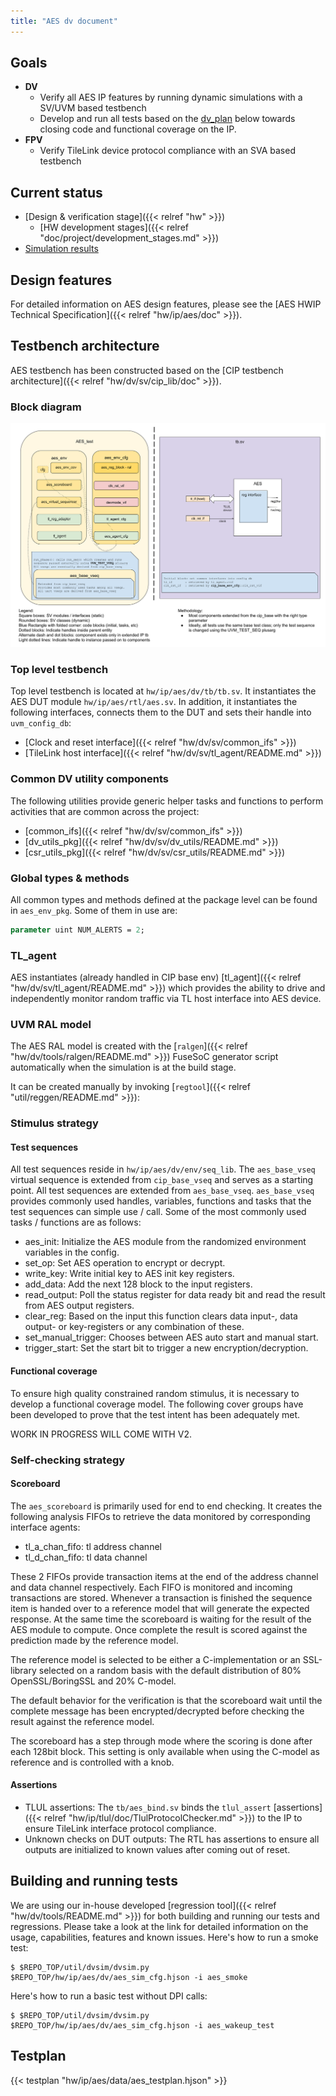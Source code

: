 ```yaml
---
title: "AES dv document"
---
```


## Goals
* **DV**
  * Verify all AES IP features by running dynamic simulations with a SV/UVM based testbench
  * Develop and run all tests based on the [dv_plan](#dv_plan) below towards closing code and functional coverage on the IP.
* **FPV**
  * Verify TileLink device protocol compliance with an SVA based testbench

## Current status
* [Design & verification stage]({{< relref "hw" >}})
  * [HW development stages]({{< relref "doc/project/development_stages.md" >}})
* [Simulation results](https://reports.opentitan.org/hw/ip/aes/dv/latest/results.html)

## Design features
For detailed information on AES design features, please see the [AES HWIP Technical Specification]({{< relref "hw/ip/aes/doc" >}}).

## Testbench architecture
AES testbench has been constructed based on the [CIP testbench architecture]({{< relref "hw/dv/sv/cip_lib/doc" >}}).

### Block diagram
![Block diagram](aes_tb.svg)

### Top level testbench
Top level testbench is located at `hw/ip/aes/dv/tb/tb.sv`.
It instantiates the AES DUT module `hw/ip/aes/rtl/aes.sv`.
In addition, it instantiates the following interfaces, connects them to the DUT and sets their handle into `uvm_config_db`:
* [Clock and reset interface]({{< relref "hw/dv/sv/common_ifs" >}})
* [TileLink host interface]({{< relref "hw/dv/sv/tl_agent/README.md" >}})


### Common DV utility components
The following utilities provide generic helper tasks and functions to perform activities that are common across the project:
* [common_ifs]({{< relref "hw/dv/sv/common_ifs" >}})
* [dv_utils_pkg]({{< relref "hw/dv/sv/dv_utils/README.md" >}})
* [csr_utils_pkg]({{< relref "hw/dv/sv/csr_utils/README.md" >}})

### Global types & methods
All common types and methods defined at the package level can be found in `aes_env_pkg`.
Some of them in use are:
```systemverilog
parameter uint NUM_ALERTS = 2;
```

### TL_agent
AES instantiates (already handled in CIP base env) [tl_agent]({{< relref "hw/dv/sv/tl_agent/README.md" >}})
which provides the ability to drive and independently monitor random traffic via
TL host interface into AES device.


### UVM RAL model
The AES RAL model is created with the [`ralgen`]({{< relref "hw/dv/tools/ralgen/README.md" >}}) FuseSoC generator script automatically when the simulation is at the build stage.

It can be created manually by invoking [`regtool`]({{< relref "util/reggen/README.md" >}}):

### Stimulus strategy
#### Test sequences
All test sequences reside in `hw/ip/aes/dv/env/seq_lib`.
The `aes_base_vseq` virtual sequence is extended from `cip_base_vseq` and serves as a starting point.
All test sequences are extended from `aes_base_vseq`.
`aes_base_vseq` provides commonly used handles, variables, functions and tasks that the test sequences can simple use / call.
Some of the most commonly used tasks / functions are as follows:
* aes_init:    Initialize the AES module from the randomized environment variables in the config.
* set_op:      Set AES operation to encrypt or decrypt.
* write_key:   Write initial key to AES init key registers.
* add_data:    Add the next 128 block to the input registers.
* read_output:  Poll the status register for data ready bit and read the result from AES output registers.
* clear_reg:  Based on the input this function clears data input-, data output- or key-registers or any combination of these.
* set_manual_trigger: Chooses between AES auto start and manual start.
* trigger_start:  Set the start bit to trigger a new encryption/decryption.

#### Functional coverage
To ensure high quality constrained random stimulus, it is necessary to develop a functional coverage model.
The following cover groups have been developed to prove that the test intent has been adequately met.

WORK IN PROGRESS WILL COME WITH V2.



### Self-checking strategy
#### Scoreboard
The `aes_scoreboard` is primarily used for end to end checking.
It creates the following analysis FIFOs to retrieve the data monitored by corresponding interface agents:
* tl_a_chan_fifo: tl address channel
* tl_d_chan_fifo: tl data channel

These 2 FIFOs provide transaction items at the end of the address channel and data channel respectively.
Each FIFO is monitored and incoming transactions are stored.
Whenever a transaction is finished the sequence item is handed over to a reference model that will generate the expected response.
At the same time the scoreboard is waiting for the result of the AES module to compute.
Once complete the result is scored against the prediction made by the reference model.

The reference model is selected to be either a C-implementation or an SSL-library selected on a random basis with the default distribution of 80% OpenSSL/BoringSSL and  20% C-model.

The default behavior for the verification is that the scoreboard wait until the complete message has been encrypted/decrypted before checking the result against the reference model.

The scoreboard has a step through mode where the scoring is done after each 128bit block.
This setting is only available when using the C-model as reference and is controlled with a knob.

#### Assertions
* TLUL assertions: The `tb/aes_bind.sv` binds the `tlul_assert` [assertions]({{< relref "hw/ip/tlul/doc/TlulProtocolChecker.md" >}}) to the IP to ensure TileLink interface protocol compliance.
* Unknown checks on DUT outputs: The RTL has assertions to ensure all outputs are initialized to known values after coming out of reset.

## Building and running tests
We are using our in-house developed [regression tool]({{< relref "hw/dv/tools/README.md" >}}) for both building and running our tests and regressions.
Please take a look at the link for detailed information on the usage, capabilities, features and known issues.
Here's how to run a smoke test:
```console
$ $REPO_TOP/util/dvsim/dvsim.py $REPO_TOP/hw/ip/aes/dv/aes_sim_cfg.hjson -i aes_smoke
```
Here's how to run a basic test without DPI calls:
```console
$ $REPO_TOP/util/dvsim/dvsim.py $REPO_TOP/hw/ip/aes/dv/aes_sim_cfg.hjson -i aes_wakeup_test
```
## Testplan
{{< testplan "hw/ip/aes/data/aes_testplan.hjson" >}}
